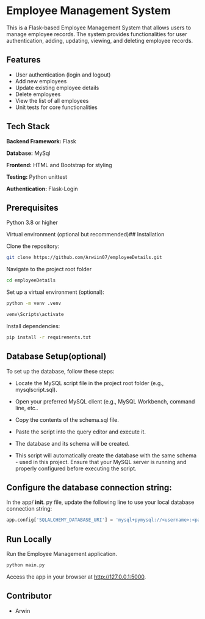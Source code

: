 
# Employee Management System


This is a Flask-based Employee Management System that allows users to manage employee records. The system provides functionalities for user authentication, adding, updating, viewing, and deleting employee records.


## Features

- User authentication (login and logout)
- Add new employees
- Update existing employee details
- Delete employees
- View the list of all employees
- Unit tests for core functionalities



## Tech Stack

**Backend Framework:** Flask

**Database:** MySql

**Frontend:** HTML and Bootstrap for styling

**Testing:** Python unittest

**Authentication:** Flask-Login

## Prerequisites
Python 3.8 or higher

Virtual environment (optional but recommended)## Installation

Clone the repository:

```bash
git clone https://github.com/Arwiin07/employeeDetails.git

```
Navigate to the project root folder
```bash
cd employeeDetails

```

Set up a virtual environment (optional):
```bash
python -m venv .venv
```
```bash
venv\Scripts\activate
```
Install dependencies:
```bash
pip install -r requirements.txt
```
## Database Setup(optional)
To set up the database, follow these steps:

- Locate the MySQL script file in the project root folder (e.g., mysqlscript.sql).

- Open your preferred MySQL client (e.g., MySQL Workbench, command line, etc..
- Copy the contents of the schema.sql file.
- Paste the script into the query editor and execute it.
- The database and its schema will be created.
- This script will automatically create the database with the same schema -   used in this project. Ensure that your MySQL server is running and properly configured before executing the script.

## Configure the database connection string:

In the app/ __init__. py file, update the following line to use your local database connection string:

```python
app.config['SQLALCHEMY_DATABASE_URI'] = 'mysql+pymysql://<username>:<password>@<hostname>/employee_db'
```

## Run Locally
Run the Employee Management application.

```python
python main.py
```

Access the app in your browser at http://127.0.0.1:5000.
## Contributor

- Arwin

